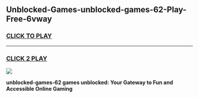 
## Unblocked-Games-unblocked-games-62-Play-Free-6vway
<h3>
<a href="https://premium76.site?title=unblocked-games-62&ref=21A">CLICK TO PLAY</a></h3>
<hr>

<h3>
<a href="https://premium76.site?title=unblocked-games-62&ref=21A">CLICK 2 PLAY</a>
  
</h3>

<a href="https://premium76.site?title=unblocked-games-62&ref=21A"><img src="https://clearcache.store/games.png"></a>


**unblocked-games-62 games unblocked: Your Gateway to Fun and Accessible Online Gaming**
